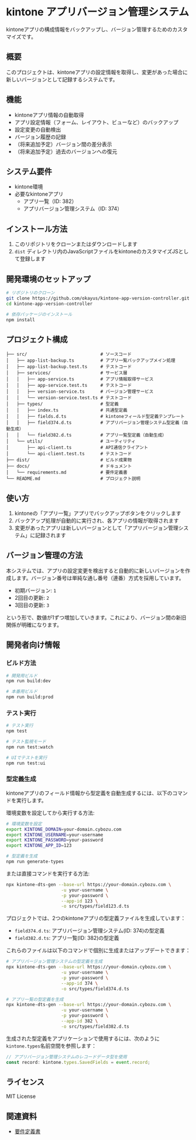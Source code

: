 # kintone アプリバージョン管理システム

kintoneアプリの構成情報をバックアップし、バージョン管理するためのカスタマイズです。

## 概要

このプロジェクトは、kintoneアプリの設定情報を取得し、変更があった場合に新しいバージョンとして記録するシステムです。

## 機能

- kintoneアプリ情報の自動取得
- アプリ設定情報（フォーム、レイアウト、ビューなど）のバックアップ
- 設定変更の自動検出
- バージョン履歴の記録
- （将来追加予定）バージョン間の差分表示
- （将来追加予定）過去のバージョンへの復元

## システム要件

- kintone環境
- 必要なkintoneアプリ
  - アプリ一覧（ID: 382）
  - アプリバージョン管理システム（ID: 374）

## インストール方法

1. このリポジトリをクローンまたはダウンロードします
2. `dist` ディレクトリ内のJavaScriptファイルをkintoneのカスタマイズJSとして登録します

## 開発環境のセットアップ

```bash
# リポジトリのクローン
git clone https://github.com/okayus/kintone-app-version-controller.git
cd kintone-app-version-controller

# 依存パッケージのインストール
npm install
```

## プロジェクト構成

```
├── src/                            # ソースコード
│   ├── app-list-backup.ts          # アプリ一覧バックアップメイン処理
│   ├── app-list-backup.test.ts     # テストコード
│   ├── services/                   # サービス層
│   │   ├── app-service.ts          # アプリ情報取得サービス
│   │   ├── app-service.test.ts     # テストコード
│   │   ├── version-service.ts      # バージョン管理サービス
│   │   └── version-service.test.ts # テストコード
│   ├── types/                      # 型定義
│   │   ├── index.ts                # 共通型定義
│   │   ├── fields.d.ts             # kintoneフィールド型定義テンプレート
│   │   ├── field374.d.ts           # アプリバージョン管理システム型定義（自動生成）
│   │   └── field382.d.ts           # アプリ一覧型定義（自動生成）
│   └── utils/                      # ユーティリティ
│       ├── api-client.ts           # API通信クライアント
│       └── api-client.test.ts      # テストコード
├── dist/                           # ビルド成果物
├── docs/                           # ドキュメント
│   └── requirements.md             # 要件定義書
└── README.md                       # プロジェクト説明
```

## 使い方

1. kintoneの「アプリ一覧」アプリでバックアップボタンをクリックします
2. バックアップ処理が自動的に実行され、各アプリの情報が取得されます
3. 変更があったアプリは新しいバージョンとして「アプリバージョン管理システム」に記録されます

## バージョン管理の方法

本システムでは、アプリの設定変更を検出すると自動的に新しいバージョンを作成します。バージョン番号は単純な通し番号（連番）方式を採用しています。

- 初期バージョン: `1`
- 2回目の更新: `2`
- 3回目の更新: `3`

という形で、数値が1ずつ増加していきます。これにより、バージョン間の新旧関係が明確になります。

## 開発者向け情報

### ビルド方法

```bash
# 開発用ビルド
npm run build:dev

# 本番用ビルド
npm run build:prod
```

### テスト実行

```bash
# テスト実行
npm test

# テスト監視モード
npm run test:watch

# UIでテストを実行
npm run test:ui
```

### 型定義生成

kintoneアプリのフィールド情報から型定義を自動生成するには、以下のコマンドを実行します。

環境変数を設定してから実行する方法:
```bash
# 環境変数を設定
export KINTONE_DOMAIN=your-domain.cybozu.com
export KINTONE_USERNAME=your-username
export KINTONE_PASSWORD=your-password
export KINTONE_APP_ID=123

# 型定義を生成
npm run generate-types
```

または直接コマンドを実行する方法:
```bash
npx kintone-dts-gen --base-url https://your-domain.cybozu.com \
                     -u your-username \
                     -p your-password \
                     --app-id 123 \
                     -o src/types/field123.d.ts
```

プロジェクトでは、2つのkintoneアプリの型定義ファイルを生成しています：

- `field374.d.ts`: アプリバージョン管理システム(ID: 374)の型定義
- `field382.d.ts`: アプリ一覧(ID: 382)の型定義

これらのファイルは以下のコマンドで個別に生成またはアップデートできます：

```bash
# アプリバージョン管理システムの型定義を生成
npx kintone-dts-gen --base-url https://your-domain.cybozu.com \
                     -u your-username \
                     -p your-password \
                     --app-id 374 \
                     -o src/types/field374.d.ts

# アプリ一覧の型定義を生成
npx kintone-dts-gen --base-url https://your-domain.cybozu.com \
                     -u your-username \
                     -p your-password \
                     --app-id 382 \
                     -o src/types/field382.d.ts
```

生成された型定義をアプリケーションで使用するには、次のように`kintone.types`名前空間を参照します：

```typescript
// アプリバージョン管理システムのレコードデータ型を使用
const record: kintone.types.SavedFields = event.record;
```

## ライセンス

MIT License

## 関連資料

- [要件定義書](./docs/requirements.md)
